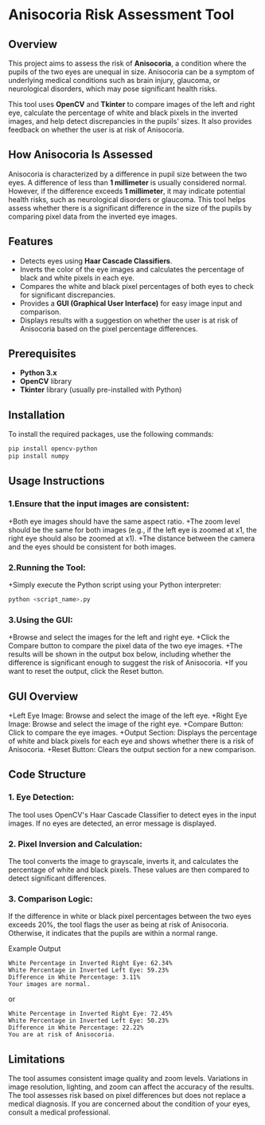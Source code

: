 # Anisocoria Risk Assessment Tool

## Overview

This project aims to assess the risk of **Anisocoria**, a condition where the pupils of the two eyes are unequal in size. Anisocoria can be a symptom of underlying medical conditions such as brain injury, glaucoma, or neurological disorders, which may pose significant health risks.

This tool uses **OpenCV** and **Tkinter** to compare images of the left and right eye, calculate the percentage of white and black pixels in the inverted images, and help detect discrepancies in the pupils' sizes. It also provides feedback on whether the user is at risk of Anisocoria.

## How Anisocoria Is Assessed

Anisocoria is characterized by a difference in pupil size between the two eyes. A difference of less than **1 millimeter** is usually considered normal. However, if the difference exceeds **1 millimeter**, it may indicate potential health risks, such as neurological disorders or glaucoma. This tool helps assess whether there is a significant difference in the size of the pupils by comparing pixel data from the inverted eye images.

## Features

- Detects eyes using **Haar Cascade Classifiers**.
- Inverts the color of the eye images and calculates the percentage of black and white pixels in each eye.
- Compares the white and black pixel percentages of both eyes to check for significant discrepancies.
- Provides a **GUI (Graphical User Interface)** for easy image input and comparison.
- Displays results with a suggestion on whether the user is at risk of Anisocoria based on the pixel percentage differences.

## Prerequisites

- **Python 3.x**
- **OpenCV** library
- **Tkinter** library (usually pre-installed with Python)

## Installation

To install the required packages, use the following commands:

```bash
pip install opencv-python
pip install numpy
```

## Usage Instructions
### 1.Ensure that the input images are consistent:

+Both eye images should have the same aspect ratio.
+The zoom level should be the same for both images (e.g., if the left eye is zoomed at x1, the right eye should also be zoomed at x1).
+The distance between the camera and the eyes should be consistent for both images.

### 2.Running the Tool:
+Simply execute the Python script using your Python interpreter:
```bash
python <script_name>.py
```

### 3.Using the GUI:
+Browse and select the images for the left and right eye.
+Click the Compare button to compare the pixel data of the two eye images.
+The results will be shown in the output box below, including whether the difference is significant enough to suggest the risk of Anisocoria.
+If you want to reset the output, click the Reset button.

## GUI Overview
+Left Eye Image: Browse and select the image of the left eye.
+Right Eye Image: Browse and select the image of the right eye.
+Compare Button: Click to compare the eye images.
+Output Section: Displays the percentage of white and black pixels for each eye and shows whether there is a risk of Anisocoria.
+Reset Button: Clears the output section for a new comparison.

## Code Structure
### 1. Eye Detection:
The tool uses OpenCV's Haar Cascade Classifier to detect eyes in the input images. If no eyes are detected, an error message is displayed.
### 2. Pixel Inversion and Calculation:
The tool converts the image to grayscale, inverts it, and calculates the percentage of white and black pixels. These values are then compared to detect significant differences.
### 3. Comparison Logic:
If the difference in white or black pixel percentages between the two eyes exceeds 20%, the tool flags the user as being at risk of Anisocoria. Otherwise, it indicates that the pupils are within a normal range.

Example Output
```plaintext
White Percentage in Inverted Right Eye: 62.34%
White Percentage in Inverted Left Eye: 59.23%
Difference in White Percentage: 3.11%
Your images are normal.
```

or

```plaintext
White Percentage in Inverted Right Eye: 72.45%
White Percentage in Inverted Left Eye: 50.23%
Difference in White Percentage: 22.22%
You are at risk of Anisocoria.
```

## Limitations
The tool assumes consistent image quality and zoom levels. Variations in image resolution, lighting, and zoom can affect the accuracy of the results.
The tool assesses risk based on pixel differences but does not replace a medical diagnosis. If you are concerned about the condition of your eyes, consult a medical professional.
